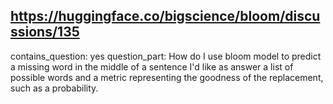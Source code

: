 ## https://huggingface.co/bigscience/bloom/discussions/135

contains_question: yes
question_part: How do I use bloom model to predict a missing word in the middle of a sentence I'd like as answer a list of possible words and a metric representing the goodness of the replacement, such as a probability.